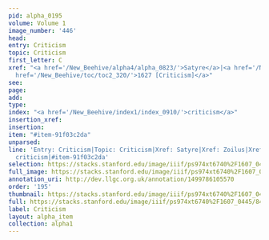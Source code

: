 ```yaml
---
pid: alpha_0195
volume: Volume 1
image_number: '446'
head: 
entry: Criticism
topic: Criticism
first_letter: C
xref: "<a href='/New_Beehive/alpha4/alpha_0823/'>Satyre</a>|<a href='/New_Beehive/alpha5/alpha_1062/'>Zoilus</a>|<a
  href='/New_Beehive/toc/toc2_320/'>1627 [Criticism]</a>"
see: 
page: 
add: 
type: 
index: "<a href='/New_Beehive/index1/index_0910/'>criticism</a>"
insertion_xref: 
insertion: 
item: "#item-91f03c2da"
unparsed: 
line: 'Entry: Criticism|Topic: Criticism|Xref: Satyre|Xref: Zoilus|Xref: 1627 [Criticism]|Index:
  criticism|#item-91f03c2da'
selection: https://stacks.stanford.edu/image/iiif/ps974xt6740%2F1607_0445/847,3006,2963,460/full/0/default.jpg
full_image: https://stacks.stanford.edu/image/iiif/ps974xt6740%2F1607_0445/full/full/0/default.jpg
annotation_uri: http://dev.llgc.org.uk/annotation/1499786105570
order: '195'
thumbnail: https://stacks.stanford.edu/image/iiif/ps974xt6740%2F1607_0445/847,3006,600,180/250,/0/default.jpg
full: https://stacks.stanford.edu/image/iiif/ps974xt6740%2F1607_0445/847,3006,2963,460/full/0/default.jpg
label: Criticism
layout: alpha_item
collection: alpha1
---
```

